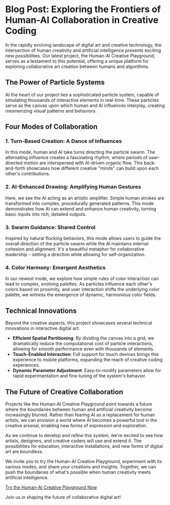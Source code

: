 
# Blog Post: Exploring the Frontiers of Human-AI Collaboration in Creative Coding

In the rapidly evolving landscape of digital art and creative technology, the intersection of human creativity and artificial intelligence presents exciting new possibilities. Our latest project, the Human-AI Creative Playground, serves as a testament to this potential, offering a unique platform for exploring collaborative art creation between humans and algorithms.

## The Power of Particle Systems

At the heart of our project lies a sophisticated particle system, capable of simulating thousands of interactive elements in real-time. These particles serve as the canvas upon which human and AI influences interplay, creating mesmerizing visual patterns and behaviors.

## Four Modes of Collaboration

### 1. Turn-Based Creation: A Dance of Influences
In this mode, human and AI take turns directing the particle swarm. The alternating influence creates a fascinating rhythm, where periods of user-directed motion are interspersed with AI-driven organic flow. This back-and-forth showcases how different creative "minds" can build upon each other's contributions.

### 2. AI-Enhanced Drawing: Amplifying Human Gestures
Here, we see the AI acting as an artistic amplifier. Simple human strokes are transformed into complex, procedurally generated patterns. This mode demonstrates how AI can extend and enhance human creativity, turning basic inputs into rich, detailed outputs.

### 3. Swarm Guidance: Shared Control
Inspired by natural flocking behaviors, this mode allows users to guide the overall direction of the particle swarm while the AI maintains internal cohesion and alignment. It's a beautiful metaphor for collaborative leadership – setting a direction while allowing for self-organization.

### 4. Color Harmony: Emergent Aesthetics
In our newest mode, we explore how simple rules of color interaction can lead to complex, evolving palettes. As particles influence each other's colors based on proximity, and user interaction shifts the underlying color palette, we witness the emergence of dynamic, harmonious color fields.

## Technical Innovations

Beyond the creative aspects, this project showcases several technical innovations in interactive digital art:

- **Efficient Spatial Partitioning**: By dividing the canvas into a grid, we dramatically reduce the computational cost of particle interactions, allowing for smooth performance even with thousands of elements.
- **Touch-Enabled Interaction**: Full support for touch devices brings this experience to mobile platforms, expanding the reach of creative coding experiences.
- **Dynamic Parameter Adjustment**: Easy-to-modify parameters allow for rapid experimentation and fine-tuning of the system's behavior.

## The Future of Creative Collaboration

Projects like the Human-AI Creative Playground point towards a future where the boundaries between human and artificial creativity become increasingly blurred. Rather than fearing AI as a replacement for human artists, we can envision a world where AI becomes a powerful tool in the creative arsenal, enabling new forms of expression and exploration.

As we continue to develop and refine this system, we're excited to see how artists, designers, and creative coders will use and extend it. The possibilities for education, interactive installations, and new forms of digital art are boundless.

We invite you to try the Human-AI Creative Playground, experiment with its various modes, and share your creations and insights. Together, we can push the boundaries of what's possible when human creativity meets artificial intelligence.

[Try the Human-AI Creative Playground Now](#) 

Join us in shaping the future of collaborative digital art!